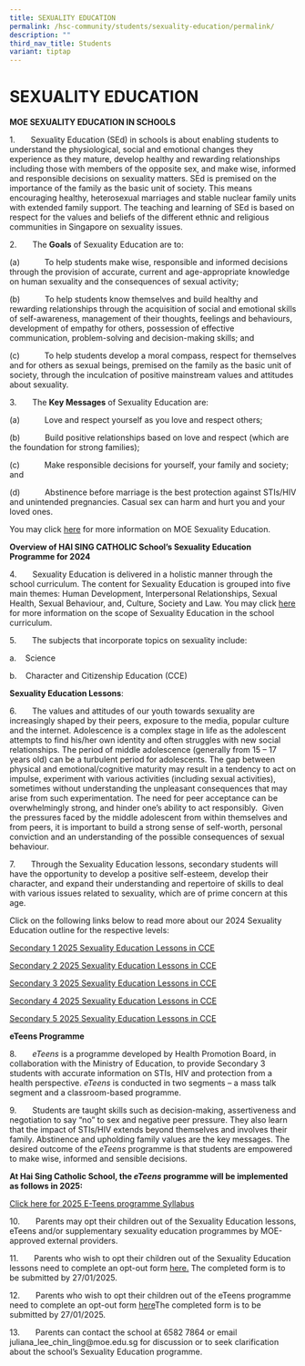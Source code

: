 ```yaml
---
title: SEXUALITY EDUCATION
permalink: /hsc-community/students/sexuality-education/permalink/
description: ""
third_nav_title: Students
variant: tiptap
---
```

<h1>SEXUALITY EDUCATION</h1>
<p><strong>MOE SEXUALITY EDUCATION IN SCHOOLS</strong>
</p>
<p>1.&nbsp;&nbsp;&nbsp;&nbsp;&nbsp;&nbsp; Sexuality Education (SEd) in schools
is about enabling students to understand the physiological, social and
emotional changes they experience as they mature, develop healthy and rewarding
relationships including those with members of the opposite sex, and make
wise, informed and responsible decisions on sexuality matters. SEd is premised
on the importance of the family as the basic unit of society. This means
encouraging healthy, heterosexual marriages and stable nuclear family units
with extended family support. The teaching and learning of SEd is based
on respect for the values and beliefs of the different ethnic and religious
communities in Singapore on sexuality issues.</p>
<p>2.&nbsp;&nbsp;&nbsp;&nbsp;&nbsp;&nbsp; The <strong>Goals</strong> of Sexuality
Education are to:</p>
<p>(a)&nbsp;&nbsp;&nbsp;&nbsp;&nbsp;&nbsp;&nbsp;&nbsp;&nbsp;&nbsp; To help
students make wise, responsible and informed decisions through the provision
of accurate, current and age-appropriate knowledge on human sexuality and
the consequences of sexual activity;</p>
<p>(b)&nbsp;&nbsp;&nbsp;&nbsp;&nbsp;&nbsp;&nbsp;&nbsp;&nbsp;&nbsp; To help
students know themselves and build healthy and rewarding relationships
through the acquisition of social and emotional skills of self-awareness,
management of their thoughts, feelings and behaviours, development of empathy
for others, possession of effective communication, problem-solving and
decision-making skills; and</p>
<p>(c)&nbsp;&nbsp;&nbsp;&nbsp;&nbsp;&nbsp;&nbsp;&nbsp;&nbsp;&nbsp; To help
students develop a moral compass, respect for themselves and for others
as sexual beings, premised on the family as the basic unit of society,
through the inculcation of positive mainstream values and attitudes about
sexuality.</p>
<p>3.&nbsp;&nbsp;&nbsp;&nbsp;&nbsp;&nbsp; The <strong>Key Messages</strong> of
Sexuality Education are:</p>
<p>(a)&nbsp;&nbsp;&nbsp;&nbsp;&nbsp;&nbsp;&nbsp;&nbsp;&nbsp;&nbsp; Love and
respect yourself as you love and respect others;</p>
<p>(b)&nbsp;&nbsp;&nbsp;&nbsp;&nbsp;&nbsp;&nbsp;&nbsp;&nbsp;&nbsp; Build
positive relationships based on love and respect (which are the foundation
for strong families);</p>
<p>(c)&nbsp;&nbsp;&nbsp;&nbsp;&nbsp;&nbsp;&nbsp;&nbsp;&nbsp;&nbsp; Make responsible
decisions for yourself, your family and society; and</p>
<p>(d)&nbsp;&nbsp;&nbsp;&nbsp;&nbsp;&nbsp;&nbsp;&nbsp;&nbsp;&nbsp; Abstinence
before marriage is the best protection against STIs/HIV and unintended
pregnancies. Casual sex can harm and hurt you and your loved ones.</p>
<p>You may click <a href="https://go.gov.sg/moe-sexuality-education" rel="noopener noreferrer nofollow" target="_blank">here</a> for
more information on MOE Sexuality Education.</p>
<p><strong>Overview of HAI SING CATHOLIC School’s Sexuality Education Programme for 2024</strong>
</p>
<p>4.&nbsp;&nbsp;&nbsp;&nbsp;&nbsp;&nbsp; Sexuality Education is delivered
in a holistic manner through the school curriculum. The content for Sexuality
Education is grouped into five main themes: Human Development, Interpersonal
Relationships, Sexual Health, Sexual Behaviour, and, Culture, Society and
Law. You may click <a href="https://go.gov.sg/moe-sexuality-education-scope" rel="noopener noreferrer nofollow" target="_blank">here</a> for more
information on the scope of Sexuality Education in the school curriculum.</p>
<p>5.&nbsp;&nbsp;&nbsp;&nbsp;&nbsp;&nbsp; The subjects that incorporate topics
on sexuality include:</p>
<p>a.&nbsp;&nbsp;&nbsp; Science</p>
<p>b.&nbsp;&nbsp;&nbsp; Character and Citizenship Education (CCE)</p>
<p><strong>Sexuality Education Lessons</strong>:</p>
<p>6.&nbsp;&nbsp;&nbsp;&nbsp;&nbsp;&nbsp; The values and attitudes of our
youth towards sexuality are increasingly shaped by their peers, exposure
to the media, popular culture and the internet. Adolescence is a complex
stage in life as the adolescent attempts to find his/her own identity and
often struggles with new social relationships. The period of middle adolescence
(generally from 15 – 17 years old) can be a turbulent period for adolescents.
The gap between physical and emotional/cognitive maturity may result in
a tendency to act on impulse, experiment with various activities (including
sexual activities), sometimes without understanding the unpleasant consequences
that may arise from such experimentation. The need for peer acceptance
can be overwhelmingly strong, and hinder one’s ability to act responsibly.&nbsp;
Given the pressures faced by the middle adolescent from within themselves
and from peers, it is important to build a strong sense of self-worth,
personal conviction and an understanding of the possible consequences of
sexual behaviour.</p>
<p>7.&nbsp;&nbsp;&nbsp;&nbsp;&nbsp;&nbsp; Through the Sexuality Education
lessons, secondary students will have the opportunity to develop a positive
self-esteem, develop their character, and expand their understanding and
repertoire of skills to deal with various issues related to sexuality,
which are of prime concern at this age.</p>
<p>Click on the following links below to read more about our 2024 Sexuality
Education outline for the respective levels:</p>
<p><a href="https://drive.google.com/file/d/1Meza-DtjCOu7KmpsBZKfRLkvtsTZSMJ0/view?usp=sharing" rel="noopener nofollow" target="_blank">Secondary 1 2025 Sexuality Education Lessons in CCE</a>
</p>
<p><a href="https://drive.google.com/file/d/14qEvsIJMADMKnIU4euSHlDtj4m6Pbwn0/view?usp=sharing" rel="noopener nofollow" target="_blank">Secondary 2 2025 Sexuality Education Lessons in CCE</a>
</p>
<p><a href="https://drive.google.com/file/d/1JUZV2tnn-5sbU1jM-TLYAVMW3Mj-DqB3/view?usp=sharing" rel="noopener nofollow" target="_blank">Secondary 3 2025 Sexuality Education Lessons in CCE</a>
</p>
<p><a href="https://drive.google.com/file/d/1izMCi1J9W7QIAYH1xo9Z_03TQrFlx01b/view?usp=sharing" rel="noopener nofollow" target="_blank">Secondary 4 2025 Sexuality Education Lessons in CCE</a>
</p>
<p><a href="https://drive.google.com/file/d/1VTtIiQGdDq3AhBUVsaOxZ21SqP97I-Aa/view?usp=sharing" rel="noopener nofollow" target="_blank">Secondary 5 2025 Sexuality Education Lessons in CCE</a>
</p>
<p><strong>eTeens&nbsp;Programme</strong>
</p>
<p>8.&nbsp;&nbsp;&nbsp;&nbsp;&nbsp;&nbsp;&nbsp;<em>eTeens</em>&nbsp;is a
programme developed by Health Promotion Board, in collaboration with the
Ministry of Education, to provide Secondary 3 students with accurate information
on STIs, HIV and protection from a health perspective.&nbsp;<em>eTeens</em>&nbsp;is
conducted in two segments – a mass talk segment and a classroom-based programme.</p>
<p>9.&nbsp;&nbsp;&nbsp;&nbsp;&nbsp;&nbsp; Students are taught skills such
as decision-making, assertiveness and negotiation to say “no” to sex and
negative peer pressure. They also learn that the impact of STIs/HIV extends
beyond themselves and involves their family. Abstinence and upholding family
values are the key messages.&nbsp;The desired outcome of the&nbsp;<em>eTeens</em>&nbsp;programme
is that students are empowered to make wise, informed and sensible decisions.</p>
<p><strong>At Hai Sing Catholic School, the&nbsp;<em>eTeens</em>&nbsp;programme will be implemented as follows in 2025:</strong>
</p>
<p><a href="https://drive.google.com/file/d/1O1MOB2-kWaP-lQUdaNbnm25dhOuPxW6F/view?usp=sharing" rel="noopener nofollow" target="_blank">Click here for 2025 E-Teens programme Syllabus</a>
</p>
<p>10.&nbsp;&nbsp;&nbsp;&nbsp;&nbsp;&nbsp; Parents may opt their children
out of the Sexuality Education lessons, eTeens and/or supplementary sexuality
education programmes by MOE-approved external providers.</p>
<p>11.&nbsp;&nbsp;&nbsp;&nbsp;&nbsp;&nbsp; Parents who wish to opt their
children out of the Sexuality Education lessons need to complete an opt-out
form <a href="https://drive.google.com/file/d/1h8cRPywhkh9BcYpYwg1YIH6Auy9Ci4kg/view?usp=sharing" rel="noopener nofollow" target="_blank">here.</a> The
completed form is to be submitted by 27/01/2025.</p>
<p>12.&nbsp;&nbsp;&nbsp;&nbsp;&nbsp;&nbsp; Parents who wish to opt their
children out of the eTeens programme need to complete an opt-out form
<a href="https://drive.google.com/file/d/1A9HTu3zKDc5cNAOJK4jJZbG-Gh-M78uI/view?usp=sharing" rel="noopener nofollow" target="_blank">here</a>The completed form is to be submitted by 27/01/2025.</p>
<p>13.&nbsp;&nbsp;&nbsp;&nbsp;&nbsp;&nbsp; Parents can contact the school
at 6582 7864 or email juliana_lee_chin_ling@moe.edu.sg for discussion or
to seek clarification about the school’s Sexuality Education programme.</p>